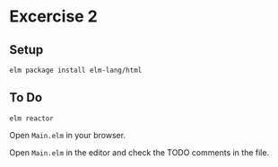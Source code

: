 # Excercise 2

## Setup

```
elm package install elm-lang/html
```

## To Do
```
elm reactor
```
Open `Main.elm` in your browser.

Open `Main.elm` in the editor and check the TODO comments in the file.
